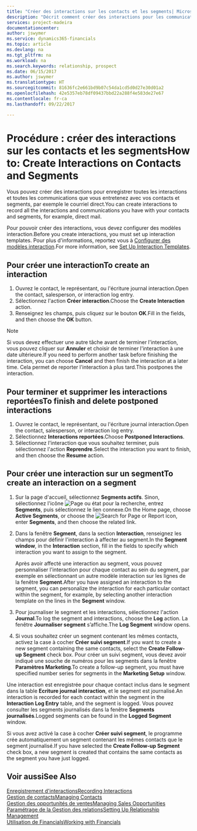 ```yaml
---
title: "Créer des interactions sur les contacts et les segments| Microsoft Docs"
description: "Décrit comment créer des interactions pour les communications que vous avez avec vos contacts et segments dans Financials, par exemple le courriel direct."
services: project-madeira
documentationcenter: 
author: jswymer
ms.service: dynamics365-financials
ms.topic: article
ms.devlang: na
ms.tgt_pltfrm: na
ms.workload: na
ms.search.keywords: relationship, prospect
ms.date: 06/15/2017
ms.author: jswymer
ms.translationtype: HT
ms.sourcegitcommit: 81636fc2e661bd9b07c54da1cd5d0d27e30d01a2
ms.openlocfilehash: 42e5357eb78df09437bbd22a288f4e583de27e67
ms.contentlocale: fr-ca
ms.lasthandoff: 09/22/2017

---
```

# <a name="how-to-create-interactions-on-contacts-and-segments"></a><span data-ttu-id="a1bce-103">Procédure : créer des interactions sur les contacts et les segments</span><span class="sxs-lookup"><span data-stu-id="a1bce-103">How to: Create Interactions on Contacts and Segments</span></span>
<span data-ttu-id="a1bce-104">Vous pouvez créer des interactions pour enregistrer toutes les interactions et toutes les communications que vous entretenez avec vos contacts et segments, par exemple le courriel direct.</span><span class="sxs-lookup"><span data-stu-id="a1bce-104">You can create interactions to record all the interactions and communications you have with your contacts and segments, for example, direct mail.</span></span>

<span data-ttu-id="a1bce-105">Pour pouvoir créer des interactions, vous devez configurer des modèles interaction.</span><span class="sxs-lookup"><span data-stu-id="a1bce-105">Before you create interactions, you must set up interaction templates.</span></span> <span data-ttu-id="a1bce-106">Pour plus d'informations, reportez vous à [Configurer des modèles interaction](marketing-interactions.md).</span><span class="sxs-lookup"><span data-stu-id="a1bce-106">For more information, see  [Set Up Interaction Templates](marketing-interactions.md).</span></span>

## <a name="to-create-an-interaction"></a><span data-ttu-id="a1bce-107">Pour créer une interaction</span><span class="sxs-lookup"><span data-stu-id="a1bce-107">To create an interaction</span></span>
1. <span data-ttu-id="a1bce-108">Ouvrez le contact, le représentant, ou l'écriture journal interaction.</span><span class="sxs-lookup"><span data-stu-id="a1bce-108">Open the contact, salesperson, or interaction log entry.</span></span>
2. <span data-ttu-id="a1bce-109">Sélectionnez l'action **Créer interaction**.</span><span class="sxs-lookup"><span data-stu-id="a1bce-109">Choose the **Create Interaction** action.</span></span>
3. <span data-ttu-id="a1bce-110">Renseignez les champs, puis cliquez sur le bouton **OK**.</span><span class="sxs-lookup"><span data-stu-id="a1bce-110">Fill in the fields, and then choose the **OK** button.</span></span>

> [!NOTE]  
>   <span data-ttu-id="a1bce-111">Si vous devez effectuer une autre tâche avant de terminer l'interaction, vous pouvez cliquer sur **Annuler** et choisir de terminer l'interaction à une date ultérieure.</span><span class="sxs-lookup"><span data-stu-id="a1bce-111">If you need to perform another task before finishing the interaction, you can choose **Cancel** and then finish the interaction at a later time.</span></span> <span data-ttu-id="a1bce-112">Cela permet de reporter l'interaction à plus tard.</span><span class="sxs-lookup"><span data-stu-id="a1bce-112">This postpones the interaction.</span></span>

## <a name="to-finish-and-delete-postponed-interactions"></a><span data-ttu-id="a1bce-113">Pour terminer et supprimer les interactions reportées</span><span class="sxs-lookup"><span data-stu-id="a1bce-113">To finish and delete postponed interactions</span></span>
1. <span data-ttu-id="a1bce-114">Ouvrez le contact, le représentant, ou l'écriture journal interaction.</span><span class="sxs-lookup"><span data-stu-id="a1bce-114">Open the contact, salesperson, or interaction log entry.</span></span>
2. <span data-ttu-id="a1bce-115">Sélectionnez **Interactions reportées**.</span><span class="sxs-lookup"><span data-stu-id="a1bce-115">Choose **Postponed Interactions**.</span></span>
3. <span data-ttu-id="a1bce-116">Sélectionnez l'interaction que vous souhaitez terminer, puis sélectionnez l'action **Reprendre**.</span><span class="sxs-lookup"><span data-stu-id="a1bce-116">Select the interaction you want to finish, and then choose the **Resume** action.</span></span>

## <a name="to-create-an-interaction-on-a-segment"></a><span data-ttu-id="a1bce-117">Pour créer une interaction sur un segment</span><span class="sxs-lookup"><span data-stu-id="a1bce-117">To create an interaction on a segment</span></span>
1. <span data-ttu-id="a1bce-118">Sur la page d'accueil, sélectionnez **Segments actifs**. Sinon, sélectionnez l'icône ![Page ou état pour la recherche](media/ui-search/search_small.png "icône Page ou état pour la recherche"), entrez **Segments**, puis sélectionnez le lien connexe.</span><span class="sxs-lookup"><span data-stu-id="a1bce-118">On the Home page, choose **Active Segments**, or choose the ![Search for Page or Report](media/ui-search/search_small.png "Search for Page or Report icon") icon, enter **Segments**, and then choose the related link.</span></span>
2. <span data-ttu-id="a1bce-119">Dans la fenêtre **Segment**, dans la section **Interaction**, renseignez les champs pour définir l'interaction à affecter au segment.</span><span class="sxs-lookup"><span data-stu-id="a1bce-119">In the **Segment window**, in the **Interaction** section, fill in the fields to specify which interaction you want to assign to the segment.</span></span>

    <span data-ttu-id="a1bce-120">Après avoir affecté une interaction au segment, vous pouvez personnaliser l'interaction pour chaque contact au sein du segment, par exemple en sélectionnant un autre modèle interaction sur les lignes de la fenêtre **Segment**.</span><span class="sxs-lookup"><span data-stu-id="a1bce-120">After you have assigned an interaction to the segment, you can personalize the interaction for each particular contact within the segment, for example, by selecting another interaction template on the lines in the **Segment** window.</span></span>  
3. <span data-ttu-id="a1bce-121">Pour journaliser le segment et les interactions, sélectionnez l'action **Journal**.</span><span class="sxs-lookup"><span data-stu-id="a1bce-121">To log the segment and interactions, choose the **Log** action.</span></span> <span data-ttu-id="a1bce-122">La fenêtre **Journaliser segment** s’affiche.</span><span class="sxs-lookup"><span data-stu-id="a1bce-122">The **Log Segment** window opens.</span></span>
4. <span data-ttu-id="a1bce-123">Si vous souhaitez créer un segment contenant les mêmes contacts, activez la case à cocher **Créer suivi segment**.</span><span class="sxs-lookup"><span data-stu-id="a1bce-123">If you want to create a new segment containing the same contacts, select the **Create Follow-up Segment** check box.</span></span> <span data-ttu-id="a1bce-124">Pour créer un suivi segment, vous devez avoir indiqué une souche de numéros pour les segments dans la fenêtre **Paramètres Marketing**.</span><span class="sxs-lookup"><span data-stu-id="a1bce-124">To create a follow-up segment, you must have specified number series for segments in the **Marketing Setup** window.</span></span>

<span data-ttu-id="a1bce-125">Une interaction est enregistrée pour chaque contact inclus dans le segment dans la table **Ecriture journal interaction**, et le segment est journalisé.</span><span class="sxs-lookup"><span data-stu-id="a1bce-125">An interaction is recorded for each contact within the segment in the **Interaction Log Entry** table, and the segment is logged.</span></span> <span data-ttu-id="a1bce-126">Vous pouvez consulter les segments journalisés dans la fenêtre **Segments journalisés**.</span><span class="sxs-lookup"><span data-stu-id="a1bce-126">Logged segments can be found in the **Logged Segment** window.</span></span>

<span data-ttu-id="a1bce-127">Si vous avez activé la case à cocher **Créer suivi segment**, le programme crée automatiquement un segment contenant les mêmes contacts que le segment journalisé.</span><span class="sxs-lookup"><span data-stu-id="a1bce-127">If you have selected the **Create Follow-up Segment** check box, a new segment is created that contains the same contacts as the segment you have just logged.</span></span>

## <a name="see-also"></a><span data-ttu-id="a1bce-128">Voir aussi</span><span class="sxs-lookup"><span data-stu-id="a1bce-128">See Also</span></span>
[<span data-ttu-id="a1bce-129">Enregistrement d'interactions</span><span class="sxs-lookup"><span data-stu-id="a1bce-129">Recording Interactions</span></span>](marketing-interactions.md)  
[<span data-ttu-id="a1bce-130">Gestion de contacts</span><span class="sxs-lookup"><span data-stu-id="a1bce-130">Managing Contacts</span></span>](marketing-contacts.md)  
[<span data-ttu-id="a1bce-131">Gestion des opportunités de ventes</span><span class="sxs-lookup"><span data-stu-id="a1bce-131">Managing Sales Opportunities</span></span>](marketing-manage-sales-opportunities.md)  
[<span data-ttu-id="a1bce-132">Paramétrage de la Gestion des relations</span><span class="sxs-lookup"><span data-stu-id="a1bce-132">Setting Up Relationship Management</span></span>](marketing-setup-marketing.md)  
[<span data-ttu-id="a1bce-133">Utilisation de Financials</span><span class="sxs-lookup"><span data-stu-id="a1bce-133">Working with Financials</span></span>](ui-work-product.md)

